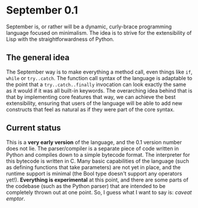 # September 0.1

September is, or rather will be a dynamic, curly-brace programming language focused on minimalism. The idea is to strive for the extensibility of Lisp with the straightforwardness of Python. 

## The general idea

The September way is to make everything a method call, even things like `if`, `while` or `try..catch`. The function call syntax of the  language is adaptable to the point that a `try..catch..finally` invocation can look exactly the same as it would if it was all built-in keywords. The overarching idea behind that is that by implementing core features that way, we can achieve the best extensibility, ensuring that users of the language will be able to add new constructs that feel as natural as if they were part of the core syntax.

## Current status

This is a **very early version** of the language, and the 0.1 version number does not lie. The parser/compiler is a separate piece of code written in Python and compiles down to a simple bytecode format. The interpreter for this bytecode is written in C. Many basic capabilities of the language (such as defining functions that take parameters) are not yet in place, and the runtime support is minimal (the Bool type doesn't support any operators yet!). **Everything is experimental** at this point, and there are some parts of the codebase (such as the Python parser) that are intended to be completely thrown out at one point. So, I guess what I want to say is: *caveat emptor*.

